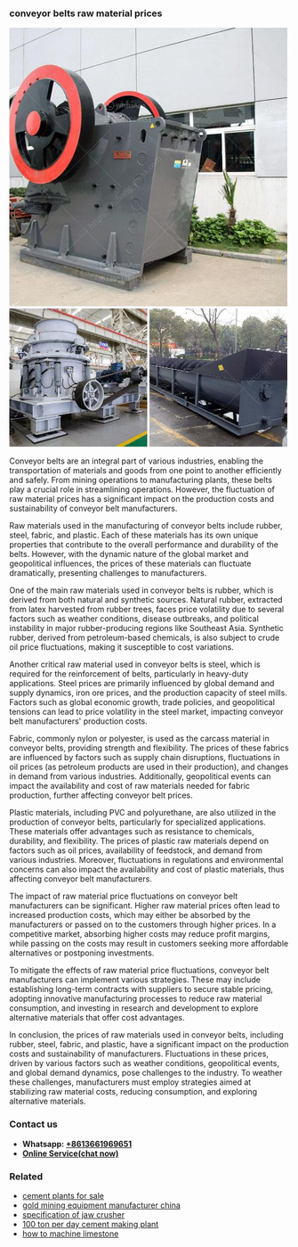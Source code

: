 <h3>conveyor belts raw material prices</h3><img src='1706768013.jpg' alt=''><p>Conveyor belts are an integral part of various industries, enabling the transportation of materials and goods from one point to another efficiently and safely. From mining operations to manufacturing plants, these belts play a crucial role in streamlining operations. However, the fluctuation of raw material prices has a significant impact on the production costs and sustainability of conveyor belt manufacturers.</p><p>Raw materials used in the manufacturing of conveyor belts include rubber, steel, fabric, and plastic. Each of these materials has its own unique properties that contribute to the overall performance and durability of the belts. However, with the dynamic nature of the global market and geopolitical influences, the prices of these materials can fluctuate dramatically, presenting challenges to manufacturers.</p><p>One of the main raw materials used in conveyor belts is rubber, which is derived from both natural and synthetic sources. Natural rubber, extracted from latex harvested from rubber trees, faces price volatility due to several factors such as weather conditions, disease outbreaks, and political instability in major rubber-producing regions like Southeast Asia. Synthetic rubber, derived from petroleum-based chemicals, is also subject to crude oil price fluctuations, making it susceptible to cost variations.</p><p>Another critical raw material used in conveyor belts is steel, which is required for the reinforcement of belts, particularly in heavy-duty applications. Steel prices are primarily influenced by global demand and supply dynamics, iron ore prices, and the production capacity of steel mills. Factors such as global economic growth, trade policies, and geopolitical tensions can lead to price volatility in the steel market, impacting conveyor belt manufacturers' production costs.</p><p>Fabric, commonly nylon or polyester, is used as the carcass material in conveyor belts, providing strength and flexibility. The prices of these fabrics are influenced by factors such as supply chain disruptions, fluctuations in oil prices (as petroleum products are used in their production), and changes in demand from various industries. Additionally, geopolitical events can impact the availability and cost of raw materials needed for fabric production, further affecting conveyor belt prices.</p><p>Plastic materials, including PVC and polyurethane, are also utilized in the production of conveyor belts, particularly for specialized applications. These materials offer advantages such as resistance to chemicals, durability, and flexibility. The prices of plastic raw materials depend on factors such as oil prices, availability of feedstock, and demand from various industries. Moreover, fluctuations in regulations and environmental concerns can also impact the availability and cost of plastic materials, thus affecting conveyor belt manufacturers.</p><p>The impact of raw material price fluctuations on conveyor belt manufacturers can be significant. Higher raw material prices often lead to increased production costs, which may either be absorbed by the manufacturers or passed on to the customers through higher prices. In a competitive market, absorbing higher costs may reduce profit margins, while passing on the costs may result in customers seeking more affordable alternatives or postponing investments.</p><p>To mitigate the effects of raw material price fluctuations, conveyor belt manufacturers can implement various strategies. These may include establishing long-term contracts with suppliers to secure stable pricing, adopting innovative manufacturing processes to reduce raw material consumption, and investing in research and development to explore alternative materials that offer cost advantages.</p><p>In conclusion, the prices of raw materials used in conveyor belts, including rubber, steel, fabric, and plastic, have a significant impact on the production costs and sustainability of manufacturers. Fluctuations in these prices, driven by various factors such as weather conditions, geopolitical events, and global demand dynamics, pose challenges to the industry. To weather these challenges, manufacturers must employ strategies aimed at stabilizing raw material costs, reducing consumption, and exploring alternative materials.</p><h3>Contact us</h3><ul><li><strong>Whatsapp:&nbsp;<a href="https://wa.me/8613661969651">+8613661969651</a></strong></li><li><a href="https://swt.shibang-china.com/?git&amp;zhl&amp;conveyor belts raw material prices"><strong>Online Service(chat now)</strong></a></li></ul><h3>Related</h3><ul><li><a href='cement plants for sale.md'>cement plants for sale</a></li><li><a href='gold mining equipment manufacturer china.md'>gold mining equipment manufacturer china</a></li><li><a href='specification of jaw crusher.md'>specification of jaw crusher</a></li><li><a href='100 ton per day cement making plant.md'>100 ton per day cement making plant</a></li><li><a href='how to machine limestone.md'>how to machine limestone</a></li></ul>